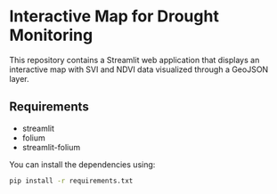 # Interactive Map for Drought Monitoring

This repository contains a Streamlit web application that displays an interactive map with SVI and NDVI data visualized through a GeoJSON layer.

## Requirements

- streamlit
- folium
- streamlit-folium

You can install the dependencies using:

```bash
pip install -r requirements.txt
